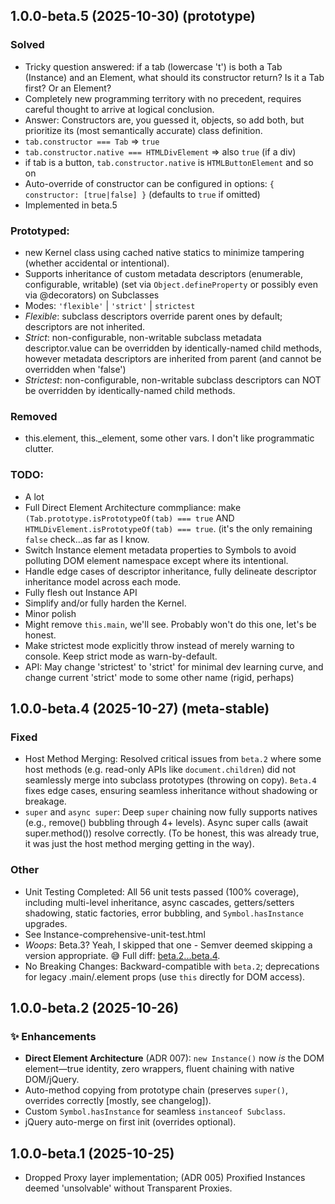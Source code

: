## 1.0.0-beta.5 (2025-10-30) (prototype)

### Solved
  - Tricky question answered: if a tab (lowercase 't') is both a Tab (Instance) and an Element, what should its constructor return? Is it a Tab first? Or an Element?
  - Completely new programming territory with no precedent, requires careful thought to arrive at logical conclusion.
  - Answer: Constructors are, you guessed it, objects, so add both, but prioritize its (most semantically accurate) class definition.
  - `tab.constructor === Tab` => `true`
  - `tab.constructor.native === HTMLDivElement` => also `true` (if a div)
  - if tab is a button, `tab.constructor.native` is `HTMLButtonElement` and so on
  - Auto-override of constructor can be configured in options: `{ constructor: [true|false] }` (defaults to `true` if omitted)
  - Implemented in beta.5

### Prototyped:
  - new Kernel class using cached native statics to minimize tampering (whether accidental or intentional).
  - Supports inheritance of custom metadata descriptors (enumerable, configurable, writable) (set via `Object.defineProperty` or possibly even via @decorators) on Subclasses
  - Modes: `'flexible'` | `'strict'` | `strictest`
  - *Flexible*: subclass descriptors override parent ones by default; descriptors are not inherited.
  - *Strict*: non-configurable, non-writable subclass metadata descriptor.value can be overridden by identically-named child methods, however metadata descriptors are inherited from parent (and cannot be overridden when 'false')
  - *Strictest*: non-configurable, non-writable subclass descriptors can NOT be overridden by identically-named child methods.

### Removed
  - this.element, this._element, some other vars. I don't like programmatic clutter.

### TODO:
  - A lot
  - Full Direct Element Architecture commpliance: make `(Tab.prototype.isPrototypeOf(tab) === true` AND `HTMLDivElement.isPrototypeOf(tab) === true`. (it's the only remaining `false` check...as far as I know.
  - Switch Instance element metadata properties to Symbols to avoid polluting DOM element namespace except where its intentional.
  - Handle edge cases of descriptor inheritance, fully delineate descriptor inheritance model across each mode.
  - Fully flesh out Instance API
  - Simplify and/or fully harden the Kernel.
  - Minor polish
  - Might remove `this.main`, we'll see. Probably won't do this one, let's be honest.
  - Make strictest mode explicitly throw instead of merely warning to console. Keep strict mode as warn-by-default.
  - API: May change 'strictest' to 'strict' for minimal dev learning curve, and change current 'strict' mode to some other name (rigid, perhaps)

## 1.0.0-beta.4 (2025-10-27) (meta-stable)

### Fixed
  - Host Method Merging: Resolved critical issues from `beta.2` where some host methods (e.g. read-only APIs like `document.children`) did not seamlessly merge into subclass prototypes (throwing on copy). `Beta.4` fixes edge cases, ensuring seamless inheritance without shadowing or breakage.
  - `super` and `async super`: Deep `super` chaining now fully supports natives (e.g., remove() bubbling through 4+ levels).
Async super calls (await super.method()) resolve correctly. (To be honest, this was already true, it was just the host method merging getting in the way).

### Other
  - Unit Testing Completed: All 56 unit tests passed (100% coverage), including multi-level inheritance, async cascades, getters/setters shadowing, static factories, error bubbling, and `Symbol.hasInstance` upgrades.
  - See Instance-comprehensive-unit-test.html
  - *Woops*: Beta.3? Yeah, I skipped that one - Semver deemed skipping a version appropriate. 😅 Full diff: [beta.2...beta.4](link-to-compare).
  - No Breaking Changes: Backward-compatible with `beta.2`; deprecations for legacy .main/.element props (use `this` directly for DOM access).

## 1.0.0-beta.2 (2025-10-26)
### ✨ Enhancements
- **Direct Element Architecture** (ADR 007): `new Instance()` now *is* the DOM element—true identity, zero wrappers, fluent chaining with native DOM/jQuery.
- Auto-method copying from prototype chain (preserves `super()`, overrides correctly [mostly, see changelog]).
- Custom `Symbol.hasInstance` for seamless `instanceof Subclass`.
- jQuery auto-merge on first init (overrides optional).

## 1.0.0-beta.1 (2025-10-25)
  - Dropped Proxy layer implementation; (ADR 005) Proxified Instances deemed 'unsolvable' without Transparent Proxies.
